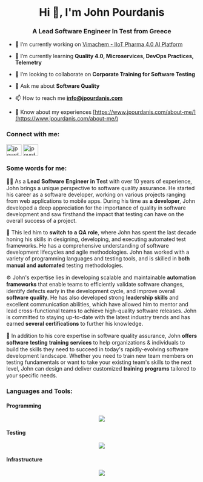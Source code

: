 <h1 align="center">Hi 👋, I'm John Pourdanis</h1>
<h3 align="center">A Lead Software Engineer In Test from Greece</h3>

- 🔭 I’m currently working on [Vimachem - IIoT Pharma 4.0 AI Platform](https://www.vimachem.com/)

- 🌱 I’m currently learning **Quality 4.0, Microservices, DevOps Practices, Telemetry**

- 👯 I’m looking to collaborate on **Corporate Training for Software Testing**

- 💬 Ask me about **Software Quality**

- 📫 How to reach me **info@jpourdanis.com**

- 📄 Know about my experiences [https://www.jpourdanis.com/about-me/](https://www.jpourdanis.com/about-me/)

<h3 align="left">Connect with me:</h3>
<p align="left">
<a href="https://twitter.com/jpourdanis" target="blank"><img align="center" src="https://raw.githubusercontent.com/rahuldkjain/github-profile-readme-generator/master/src/images/icons/Social/twitter.svg" alt="jpourdanis" height="30" width="40" /></a>
<a href="https://linkedin.com/in/jpourdanis" target="blank"><img align="center" src="https://raw.githubusercontent.com/rahuldkjain/github-profile-readme-generator/master/src/images/icons/Social/linked-in-alt.svg" alt="jpourdanis" height="30" width="40" /></a>
</p>

<h3 align="left">Some words for me:</h3>
<p align="left">
👨‍💻 As a 𝐋𝐞𝐚𝐝 𝐒𝐨𝐟𝐭𝐰𝐚𝐫𝐞 𝐄𝐧𝐠𝐢𝐧𝐞𝐞𝐫 𝐢𝐧 𝐓𝐞𝐬𝐭 with over 10 years of experience, John brings a unique perspective to software quality assurance. He started his career as a software developer, working on various projects ranging from web applications to mobile apps. During his time as 𝐚 𝐝𝐞𝐯𝐞𝐥𝐨𝐩𝐞𝐫, John developed a deep appreciation for the importance of quality in software development and saw firsthand the impact that testing can have on the overall success of a project.

📌 This led him to 𝐬𝐰𝐢𝐭𝐜𝐡 𝐭𝐨 𝐚 𝐐𝐀 𝐫𝐨𝐥𝐞, where John has spent the last decade honing his skills in designing, developing, and executing automated test frameworks. He has a comprehensive understanding of software development lifecycles and agile methodologies. John has worked with a variety of programming languages and testing tools, and is skilled in 𝐛𝐨𝐭𝐡 𝐦𝐚𝐧𝐮𝐚𝐥 𝐚𝐧𝐝 𝐚𝐮𝐭𝐨𝐦𝐚𝐭𝐞𝐝 testing methodologies.

⚙️ John's expertise lies in developing scalable and maintainable 𝐚𝐮𝐭𝐨𝐦𝐚𝐭𝐢𝐨𝐧 𝐟𝐫𝐚𝐦𝐞𝐰𝐨𝐫𝐤𝐬 that enable teams to efficiently validate software changes, identify defects early in the development cycle, and improve overall 𝐬𝐨𝐟𝐭𝐰𝐚𝐫𝐞 𝐪𝐮𝐚𝐥𝐢𝐭𝐲. He has also developed strong 𝐥𝐞𝐚𝐝𝐞𝐫𝐬𝐡𝐢𝐩 𝐬𝐤𝐢𝐥𝐥𝐬 and excellent communication abilities, which have allowed him to mentor and lead cross-functional teams to achieve high-quality software releases. John is committed to staying up-to-date with the latest industry trends and has earned 𝐬𝐞𝐯𝐞𝐫𝐚𝐥 𝐜𝐞𝐫𝐭𝐢𝐟𝐢𝐜𝐚𝐭𝐢𝐨𝐧𝐬 to further his knowledge.

💫 In addition to his core expertise in software quality assurance, John 𝐨𝐟𝐟𝐞𝐫𝐬 𝐬𝐨𝐟𝐭𝐰𝐚𝐫𝐞 𝐭𝐞𝐬𝐭𝐢𝐧𝐠 𝐭𝐫𝐚𝐢𝐧𝐢𝐧𝐠 𝐬𝐞𝐫𝐯𝐢𝐜𝐞𝐬 to help organizations & individuals to build the skills they need to succeed in today's rapidly-evolving software development landscape. Whether you need to train new team members on testing fundamentals or want to take your existing team's skills to the next level, John can design and deliver customized 𝐭𝐫𝐚𝐢𝐧𝐢𝐧𝐠 𝐩𝐫𝐨𝐠𝐫𝐚𝐦𝐬 tailored to your specific needs.
</p>

<h3 align="left">Languages and Tools:</h3>
<h4 align="left">Programming</h4>
<p align="center">
  <a href="https://www.jpourdanis.com/about-me">
    <img src="https://skillicons.dev/icons?i=git,js,html,css,dotnet,java,nodejs,graphql,angular,py,ts,cs,idea,vscode,visualstudio&perline=3" />
  </a>
</p>
<h4 align="left">Testing</h4>
<p align="center">
  <a href="https://www.jpourdanis.com/about-me">
    <img src="https://skillicons.dev/icons?i=cypress,gherkin,selenium,jest,postman,vitest&perline=3" />
  </a>
</p>
<h4 align="left">Infrastructure</h4>
<p align="center">
  <a href="https://www.jpourdanis.com/about-me">
    <img src="https://skillicons.dev/icons?i=aws,azure,docker,kubernetes,github,gitlab,jenkins,grafana,mongodb,mysql,postgres,sqlite&perline=3" />
  </a>
</p>
